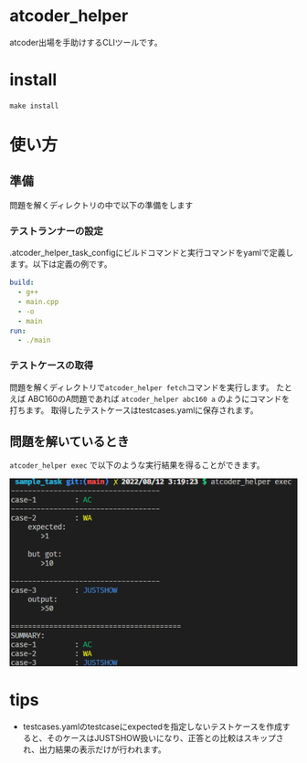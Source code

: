 # atcoder_helper

atcoder出場を手助けするCLIツールです。

# install

`make install`

# 使い方


## 準備

問題を解くディレクトリの中で以下の準備をします

### テストランナーの設定

.atcoder_helper_task_configにビルドコマンドと実行コマンドをyamlで定義します。以下は定義の例です。

```yaml
build:
  - g++
  - main.cpp
  - -o
  - main
run:
  - ./main
```


### テストケースの取得

問題を解くディレクトリで`atcoder_helper fetch`コマンドを実行します。
たとえば ABC160のA問題であれば `atcoder_helper abc160 a` のようにコマンドを打ちます。
取得したテストケースはtestcases.yamlに保存されます。

## 問題を解いているとき

`atcoder_helper exec` で以下のような実行結果を得ることができます。

![出力画像](docs/exec_result.png)


# tips
- testcases.yamlのtestcaseにexpectedを指定しないテストケースを作成すると、そのケースはJUSTSHOW扱いになり、正答との比較はスキップされ、出力結果の表示だけが行われます。
